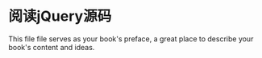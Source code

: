 # 阅读jQuery源码

This file file serves as your book's preface, a great place to describe your book's content and ideas.

